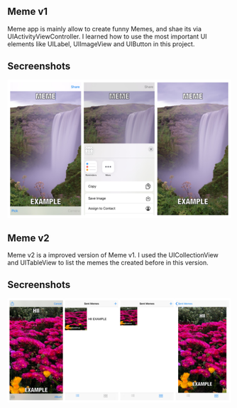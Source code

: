 ## Meme v1
Meme app is mainly allow to create funny Memes, and shae its via UIActivityViewController. I learned how to use the most important UI elements like UILabel, UIImageView and UIButton in this project.
## Secreenshots
![ScreenShot](https://github.com/gokhanamal/UdacityProjects/blob/master/MeMe%20v1/screenshots.jpg)

## Meme v2
Meme v2 is a improved version of Meme v1. I used the UICollectionView and UITableView to list the memes the created before in this version. 
## Secreenshots
![ScreenShot](https://github.com/gokhanamal/UdacityProjects/blob/master/MeMe%20v1/screenshotsv2.jpg)
